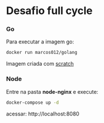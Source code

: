 # Desafio full cycle

### Go

Para executar a imagem go:

```BASH
docker run marcos012/golang
```

Imagem criada com [scratch](https://hub.docker.com/_/scratch/)


### Node

Entre na pasta **node-nginx** e execute:

```BASH
docker-compose up -d
```

acessar: http://localhost:8080
